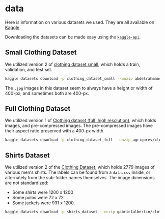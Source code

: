 # data

Here is information on various datasets we used.  They are all available on [Kaggle](https://www.kaggle.com/).

Downloading the datasets can be made easy using the [`kaggle-api`](https://github.com/Kaggle/kaggle-api).

## Small Clothing Dataset

We utilized version 2 of [clothing dataset small][1], which holds a
train, validation, and test set.

```bash
kaggle datasets download -p clothing_dataset_small --unzip abdelrahmansoltan98/clothing-dataset-small
```

The `.jpg` images in this dataset seem to always have a height or width of 400-px,
and sometimes both are 400-px.

## Full Clothing Dataset

We utilized version 1 of [Clothing dataset (full, high resolution)][2], which holds images, and pre-compressed images.  The pre-compressed images have their aspect ratio preserved with a 400-px width.

```bash
kaggle datasets download -p clothing_dataset_full --unzip agrigorev/clothing-dataset-full
```

## Shirts Dataset

We utilized version 2 of the [Clothing Dataset][3], which holds 2779 images of various men's shirts.
The labels can be found from a `data.csv` inside, or alternately from the sub-folder names themselves.
The image dimensions are not standardized:

- Some shirts were 1200 x 1200
- Some polos were 72 x 72
- Some jackets were 931 x 1200.

```bash
kaggle datasets download -p shirts_dataset --unzip gabrielalbertin/clothing-dataset
```

[1]: https://www.kaggle.com/datasets/abdelrahmansoltan98/clothing-dataset-small
[2]: https://www.kaggle.com/datasets/agrigorev/clothing-dataset-full
[3]: https://www.kaggle.com/datasets/gabrielalbertin/clothing-dataset
